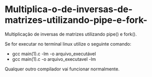 # Multiplica-o-de-inversas-de-matrizes-utilizando-pipe-e-fork-
Multiplicação de inversas de matrizes utilizando pipe() e fork().

Se for executar no terminal linux utilize o seguinte comando:
- gcc main(1).c -lm -o arquivo_executável
- gcc main(1).c -o arquivo_executavel -lm

Qualquer outro compilador vai funcionar normalmente.


